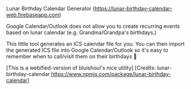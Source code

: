 Lunar Birthday Calendar Generator (https://lunar-birthday-calendar-web.firebaseapp.com)

Google Calendar/Outlook does not allow you to create recurring events based on lunar calendar (e.g. Grandma/Grandpa's birthdays.)

This little tool generates an ICS calendar file for you. You can then import the generated ICS file into Google Calendar/Outlook so it's easy to remember when to call/visit them on their birthdays 🎂

[This is a webified-version of bluishoul's nice utility]
[Credits: lunar-birthday-calendar https://www.npmjs.com/package/lunar-birthday-calendar]

